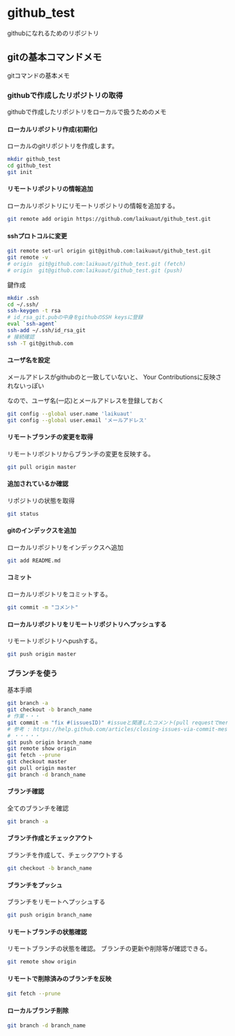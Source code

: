 # github_test

githubになれるためのリポジトリ

## gitの基本コマンドメモ

gitコマンドの基本メモ

### githubで作成したリポジトリの取得

githubで作成したリポジトリをローカルで扱うためのメモ

#### ローカルリポジトリ作成(初期化)

ローカルのgitリポジトリを作成します。

```Bash
mkdir github_test
cd github_test
git init
```

#### リモートリポジトリの情報追加

ローカルリポジトリにリモートリポジトリの情報を追加する。

```Bash
git remote add origin https://github.com/laikuaut/github_test.git
```

#### sshプロトコルに変更

```Bash
git remote set-url origin git@github.com:laikuaut/github_test.git
git remote -v
# origin  git@github.com:laikuaut/github_test.git (fetch)
# origin  git@github.com:laikuaut/github_test.git (push)
```

鍵作成

```Bash
mkdir .ssh
cd ~/.ssh/
ssh-keygen -t rsa
# id_rsa_git.pubの中身をgithubのSSH keysに登録
eval `ssh-agent`
ssh-add ~/.ssh/id_rsa_git
# 接続確認
ssh -T git@github.com
```

#### ユーザ名を設定

メールアドレスがgithubのと一致していないと、
Your Contributionsに反映されないっぽい

なので、ユーザ名(一応)とメールアドレスを登録しておく

```Bash
git config --global user.name 'laikuaut'
git config --global user.email 'メールアドレス'
```

#### リモートブランチの変更を取得

リモートリポジトリからブランチの変更を反映する。

```Bash
git pull origin master
```

#### 追加されているか確認

リポジトリの状態を取得

```Bash
git status
```

#### gitのインデックスを追加

ローカルリポジトリをインデックスへ追加

```Bash
git add README.md
```

#### コミット

ローカルリポジトリをコミットする。

```Bash
git commit -m "コメント"
```

#### ローカルリポジトリをリモートリポジトリへプッシュする

リモートリポジトリへpushする。

```Bash
git push origin master
```

### ブランチを使う

基本手順

```Bash
git branch -a
git checkout -b branch_name
# 作業・・・
git commit -m "fix #(issuesID)" #issueと関連したコメント(pull requestでmergeされた場合、クローズされる)
# 参考 : https://help.github.com/articles/closing-issues-via-commit-messages/
# ・・・・・
git push origin branch_name
git remote show origin
git fetch --prune
git checkout master
git pull origin master
git branch -d branch_name
```

#### ブランチ確認

全てのブランチを確認

```Bash
git branch -a
```

#### ブランチ作成とチェックアウト

ブランチを作成して、チェックアウトする

```Bash
git checkout -b branch_name
```

#### ブランチをプッシュ

ブランチをリモートへプッシュする

```Bash
git push origin branch_name
```

#### リモートブランチの状態確認

リモートブランチの状態を確認。
ブランチの更新や削除等が確認できる。

```Bash
git remote show origin
```

#### リモートで削除済みのブランチを反映

```Bash
git fetch --prune
```

#### ローカルブランチ削除

```Bash
git branch -d branch_name
```
